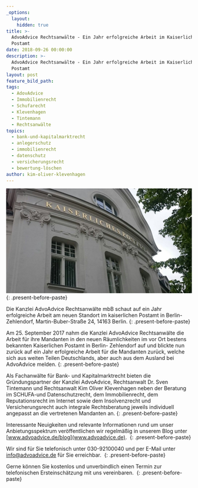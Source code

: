 ```yaml
---
_options:
  layout:
    hidden: true
title: >-
  AdvoAdvice Rechtsanwälte - Ein Jahr erfolgreiche Arbeit im Kaiserlichen
  Postamt
date: 2018-09-26 00:00:00
description: >-
  AdvoAdvice Rechtsanwälte - Ein Jahr erfolgreiche Arbeit im Kaiserlichen
  Postamt
layout: post
feature_bild_path:
tags:
  - AdovAdvice
  - Immobilienrecht
  - Schufarecht
  - Klevenhagen
  - Tintemann
  - Rechtsanwälte
topics:
  - bank-und-kapitalmarktrecht
  - anlegerschutz
  - immobilienrecht
  - datenschutz
  - versicherungsrecht
  - bewertung-löschen
author: kim-oliver-klevenhagen
---
```


![](/uploads/kaiserliches-postamt-nah.jpg)
{: .present-before-paste}

Die Kanzlei AdvoAdvice Rechtsanw&auml;lte mbB schaut auf ein Jahr erfolgreiche Arbeit am neuen Standort im kaiserlichen Postamt in Berlin-Zehlendorf, Martin-Buber-Stra&szlig;e 24, 14163 Berlin.
{: .present-before-paste}

Am 25. September 2017 nahm die Kanzlei AdvoAdvice Rechtsanw&auml;lte die Arbeit f&uuml;r ihre Mandanten in den neuen R&auml;umlichkeiten im vor Ort bestens bekannten Kaiserlichen Postamt in Berlin- Zehlendorf auf und blickte nun zur&uuml;ck auf ein Jahr erfolgreiche Arbeit f&uuml;r die Mandanten zur&uuml;ck, welche sich aus weiten Teilen Deutschlands, aber auch aus dem Ausland bei AdvoAdvice melden.
{: .present-before-paste}

Als Fachanw&auml;lte f&uuml;r Bank- und Kapitalmarktrecht bieten die Gr&uuml;ndungspartner der Kanzlei AdvoAdvice, Rechtsanwalt Dr. Sven Tintemann und Rechtsanwalt Kim Oliver Klevenhagen neben der Beratung im SCHUFA-und Datenschutzrecht, dem Immobilienrecht, dem Reputationsrecht im Internet sowie dem Insolvenzrecht und Versicherungsrecht auch integrale Rechtsberatung jeweils individuell angepasst an die vertretenen Mandanten an.
{: .present-before-paste}

Interessante Neuigkeiten und relevante Informationen rund um unser Anbietungsspektrum ver&ouml;ffentlichen wir regelm&auml;&szlig;ig in unserem Blog unter [www.advoadvice.de/blog](www.advoadvice.de).&nbsp;
{: .present-before-paste}

Wir sind f&uuml;r Sie telefonisch unter 030-92100040 und per E-Mail unter info@advoadvice.de f&uuml;r Sie erreichbar.&nbsp;
{: .present-before-paste}

Gerne k&ouml;nnen Sie kostenlos und unverbindlich einen Termin zur telefonischen Ersteinsch&auml;tzung mit uns vereinbaren.&nbsp;
{: .present-before-paste}